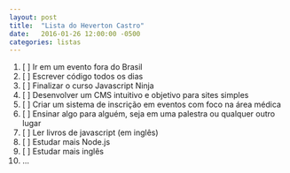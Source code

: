 ```yaml
---
layout: post
title:  "Lista do Heverton Castro"
date:   2016-01-26 12:00:00 -0500
categories: listas
---
```


1. [ ] Ir em um evento fora do Brasil
1. [ ] Escrever código todos os dias
1. [ ] Finalizar o curso Javascript Ninja
1. [ ] Desenvolver um CMS intuitivo e objetivo para sites simples
1. [ ] Criar um sistema de inscrição em eventos com foco na área médica
1. [ ] Ensinar algo para alguém, seja em  uma palestra ou qualquer outro lugar
1. [ ] Ler livros de javascript (em inglês)
1. [ ] Estudar mais Node.js
1. [ ] Estudar mais inglês
1. ...
